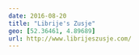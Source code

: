 ```yaml
---
date: 2016-08-20
title: "Librije's Zusje"
geo: [52.36461, 4.89689]
url: http://www.librijeszusje.com/
---
```

